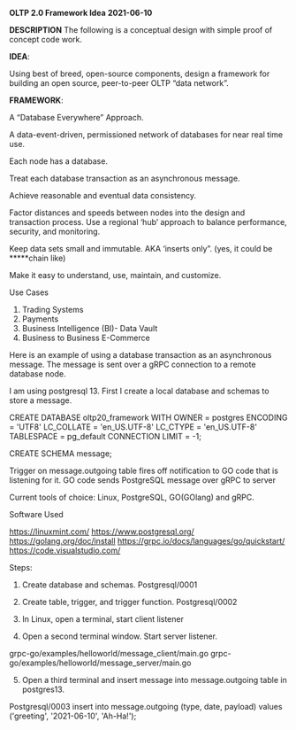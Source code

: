 __OLTP 2.0 Framework Idea__
__2021-06-10__

__DESCRIPTION__
The following is a conceptual design with simple proof of concept code work. 

__IDEA__:

Using best of breed, open-source components, design a framework for building an open source, peer-to-peer OLTP “data network”.

__FRAMEWORK__:

A “Database Everywhere” Approach.

A data-event-driven, permissioned network of databases for near real time use.

Each node has a database.

Treat each database transaction as an asynchronous message. 

Achieve reasonable and eventual data consistency.

Factor distances and speeds between nodes into the design and transaction process.  Use a regional ‘hub’ approach to balance performance, security, and monitoring.
 
Keep data sets small and immutable.   AKA ‘inserts only”.  (yes, it could be *****chain like)

Make it easy to understand, use, maintain, and customize.  

Use Cases

1.	Trading Systems 
2.	Payments
3.	Business Intelligence (BI)- Data Vault
4.	Business to Business E-Commerce 

Here is an example of using a database transaction as an asynchronous message. The message is sent over a gRPC connection to a remote database node.

I am using postgresql 13.   First I create a local database and schemas to store a message.


CREATE DATABASE oltp20_framework
    WITH 
    OWNER = postgres
    ENCODING = 'UTF8'
    LC_COLLATE = 'en_US.UTF-8'
    LC_CTYPE = 'en_US.UTF-8'
    TABLESPACE = pg_default
    CONNECTION LIMIT = -1;

CREATE SCHEMA message;

Trigger on message.outgoing table fires off notification to GO code that is listening for it.
GO code sends PostgreSQL message over gRPC to server

Current tools of choice:  Linux, PostgreSQL, GO(GOlang) and gRPC.


Software Used

https://linuxmint.com/
https://www.postgresql.org/
https://golang.org/doc/install
https://grpc.io/docs/languages/go/quickstart/
https://code.visualstudio.com/

Steps:

1. Create database and schemas. 
Postgresql/0001

2. Create table, trigger, and trigger function. 
Postgresql/0002

3. In Linux,  open a terminal, start client listener
 
4. Open a second terminal window.   Start server listener.  

grpc-go/examples/helloworld/message_client/main.go
grpc-go/examples/helloworld/message_server/main.go

5. Open a third terminal and insert message into message.outgoing table in postgres13.

Postgresql/0003
insert into message.outgoing (type, date, payload) values ('greeting', '2021-06-10', 'Ah-Ha!');








